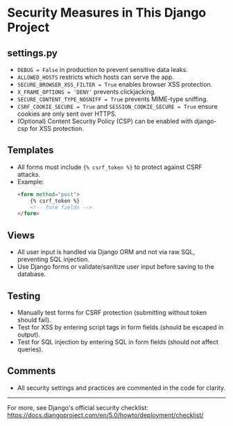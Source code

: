 # Security Measures in This Django Project

## settings.py
- `DEBUG = False` in production to prevent sensitive data leaks.
- `ALLOWED_HOSTS` restricts which hosts can serve the app.
- `SECURE_BROWSER_XSS_FILTER = True` enables browser XSS protection.
- `X_FRAME_OPTIONS = 'DENY'` prevents clickjacking.
- `SECURE_CONTENT_TYPE_NOSNIFF = True` prevents MIME-type sniffing.
- `CSRF_COOKIE_SECURE = True` and `SESSION_COOKIE_SECURE = True` ensure cookies are only sent over HTTPS.
- (Optional) Content Security Policy (CSP) can be enabled with django-csp for XSS protection.

## Templates
- All forms must include `{% csrf_token %}` to protect against CSRF attacks.
- Example:
  ```html
  <form method="post">
      {% csrf_token %}
      <!-- form fields -->
  </form>
  ```

## Views
- All user input is handled via Django ORM and not via raw SQL, preventing SQL injection.
- Use Django forms or validate/sanitize user input before saving to the database.

## Testing
- Manually test forms for CSRF protection (submitting without token should fail).
- Test for XSS by entering script tags in form fields (should be escaped in output).
- Test for SQL injection by entering SQL in form fields (should not affect queries).

## Comments
- All security settings and practices are commented in the code for clarity.

---
For more, see Django's official security checklist: https://docs.djangoproject.com/en/5.0/howto/deployment/checklist/
